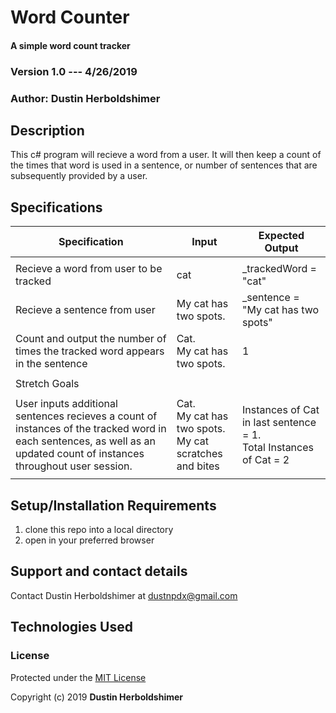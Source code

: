 # Word Counter

#### A simple word count tracker

### Version 1.0 --- 4/26/2019

### Author: Dustin Herboldshimer

## Description

This c# program will recieve a word from a user.  It will then keep a count of the times that word
is used in a sentence, or number of sentences that are subsequently provided by a user.

## Specifications

| Specification                                                                                                                                                              | Input                                                            | Expected Output                                                           |
|----------------------------------------------------------------------------------------------------------------------------------------------------------------------------|------------------------------------------------------------------|---------------------------------------------------------------------------|
|                                                                                                                                                                            |                                                                  |                                                                           |
| Recieve a word from user to be tracked                                                                                                                                     | cat                                                              | _trackedWord = "cat"                                                      |
| Recieve a sentence from user                                                                                                                                               | My cat has two spots.                                            | _sentence = "My cat has two spots"                                        |
|  Count and output the number of times the tracked word appears in the sentence                                                                                             |   Cat. </br>  My cat has two spots.                              | 1                                                                         |
|                                                                                                                                                                            |                                                                  |                                                                           |
| Stretch Goals                                                                                                                                                              |                                                                  |                                                                           |
|                                                                                                                                                                            |                                                                  |                                                                           |
|  User inputs additional sentences recieves a count of instances of the tracked word in each sentences, as well   as an updated count of instances throughout user session. | Cat.</br> My cat has two spots.</br>  My cat scratches and bites |  Instances of Cat in last sentence = 1.</br>   Total Instances of Cat = 2 |
|                                                                                                                                                                            |                                                                  |                                                                           |


## Setup/Installation Requirements

1.  clone this repo into a local directory
2.  open in your preferred browser

<!-- ## Known Bugs -->


## Support and contact details

Contact Dustin Herboldshimer at dustnpdx@gmail.com

## Technologies Used


### License

Protected under the <a href="https://opensource.org/licenses/MIT">MIT License</a>

Copyright (c) 2019 **Dustin Herboldshimer**
